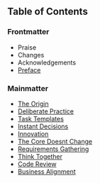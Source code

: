 ## Table of Contents

### Frontmatter
- Praise
- Changes
- Acknowledgements
- [Preface](Preface.md)

### Mainmatter
- [The Origin](The_Origin.md)
- [Deliberate Practice](Deliberate_Practice.md)
- [Task Templates](Task_Templates.md)
- [Instant Decisions](Instant_Decisions.md)
- [Innovation](Innovation.md)
- [The Core Doesnt Change](The_Core_Doesnt_Change.md)
- [Requirements Gathering](Requirements_Gathering.md)
- [Think Together](Think_Together.md)
- [Code Review](Code_Review.md)
- [Business Alignment](Business_Alignment.md)



